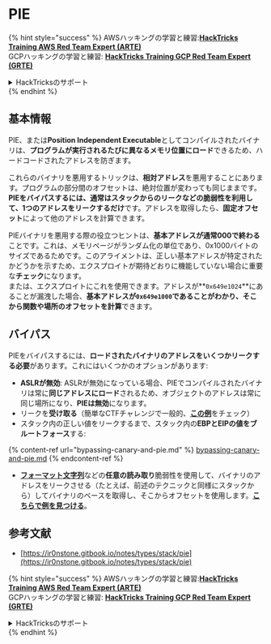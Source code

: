# PIE

{% hint style="success" %}
AWSハッキングの学習と練習:<img src="/.gitbook/assets/arte.png" alt="" data-size="line">[**HackTricks Training AWS Red Team Expert (ARTE)**](https://training.hacktricks.xyz/courses/arte)<img src="/.gitbook/assets/arte.png" alt="" data-size="line">\
GCPハッキングの学習と練習: <img src="/.gitbook/assets/grte.png" alt="" data-size="line">[**HackTricks Training GCP Red Team Expert (GRTE)**<img src="/.gitbook/assets/grte.png" alt="" data-size="line">](https://training.hacktricks.xyz/courses/grte)

<details>

<summary>HackTricksのサポート</summary>

* [**サブスクリプションプラン**](https://github.com/sponsors/carlospolop)をチェック！
* 💬 [**Discordグループ**](https://discord.gg/hRep4RUj7f)に参加するか、[**telegramグループ**](https://t.me/peass)に参加するか、**Twitter** 🐦 [**@hacktricks\_live**](https://twitter.com/hacktricks\_live)**をフォロー**してください。
* **HackTricks**と**HackTricks Cloud**のGitHubリポジトリにPRを提出して、ハッキングテクニックを共有してください。

</details>
{% endhint %}

## 基本情報

PIE、または**Position Independent Executable**としてコンパイルされたバイナリは、**プログラムが実行されるたびに異なるメモリ位置にロード**できるため、ハードコードされたアドレスを防ぎます。

これらのバイナリを悪用するトリックは、**相対アドレス**を悪用することにあります。プログラムの部分間のオフセットは、絶対位置が変わっても同じままです。**PIEをバイパスするには、通常はスタックからのリークなどの脆弱性を利用して、1つのアドレスをリークするだけ**です。アドレスを取得したら、**固定オフセット**によって他のアドレスを計算できます。

PIEバイナリを悪用する際の役立つヒントは、**基本アドレスが通常000で終わる**ことです。これは、メモリページがランダム化の単位であり、0x1000バイトのサイズであるためです。このアライメントは、正しい基本アドレスが特定されたかどうかを示すため、エクスプロイトが期待どおりに機能していない場合に重要な**チェック**になります。\
または、エクスプロイトにこれを使用できます。アドレスが**`0x649e1024`**にあることが漏洩した場合、**基本アドレスが`0x649e1000`**であることがわかり、そこから関数や場所の**オフセットを計算**できます。

## バイパス

PIEをバイパスするには、**ロードされたバイナリのアドレスをいくつかリークする必要**があります。これにはいくつかのオプションがあります:

* **ASLRが無効**: ASLRが無効になっている場合、PIEでコンパイルされたバイナリは常に**同じアドレスにロード**されるため、オブジェクトのアドレスは常に同じ場所になり、**PIEは無効**になります。
* リークを**受け取る**（簡単なCTFチャレンジで一般的、[**この例**](https://ir0nstone.gitbook.io/notes/types/stack/pie/pie-exploit)をチェック）
* スタック内の正しい値をリークするまで、スタック内の**EBPとEIPの値をブルートフォース**する:

{% content-ref url="bypassing-canary-and-pie.md" %}
[bypassing-canary-and-pie.md](bypassing-canary-and-pie.md)
{% endcontent-ref %}

* [**フォーマット文字列**](../../format-strings/)などの**任意の読み取り**脆弱性を使用して、バイナリのアドレスをリークさせる（たとえば、前述のテクニックと同様にスタックから）してバイナリのベースを取得し、そこからオフセットを使用します。[**こちらで例を見つける**](https://ir0nstone.gitbook.io/notes/types/stack/pie/pie-bypass)。

## 参考文献

* [https://ir0nstone.gitbook.io/notes/types/stack/pie](https://ir0nstone.gitbook.io/notes/types/stack/pie)

{% hint style="success" %}
AWSハッキングの学習と練習:<img src="/.gitbook/assets/arte.png" alt="" data-size="line">[**HackTricks Training AWS Red Team Expert (ARTE)**](https://training.hacktricks.xyz/courses/arte)<img src="/.gitbook/assets/arte.png" alt="" data-size="line">\
GCPハッキングの学習と練習: <img src="/.gitbook/assets/grte.png" alt="" data-size="line">[**HackTricks Training GCP Red Team Expert (GRTE)**<img src="/.gitbook/assets/grte.png" alt="" data-size="line">](https://training.hacktricks.xyz/courses/grte)

<details>

<summary>HackTricksのサポート</summary>

* [**サブスクリプションプラン**](https://github.com/sponsors/carlospolop)をチェック！
* 💬 [**Discordグループ**](https://discord.gg/hRep4RUj7f)に参加するか、[**telegramグループ**](https://t.me/peass)に参加するか、**Twitter** 🐦 [**@hacktricks\_live**](https://twitter.com/hacktricks\_live)**をフォロー**してください。
* **HackTricks**と**HackTricks Cloud**のGitHubリポジトリにPRを提出して、ハッキングテクニックを共有してください。

</details>
{% endhint %}
